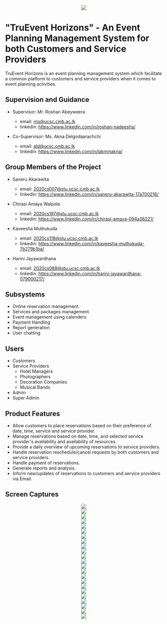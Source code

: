 <div style="text-align:center"><img src="./public/images/admin/logo/logo.png" /></div>

# "TruEvent Horizons" - An Event Planning Management System for both Customers and Service Providers

TruEvent Horizons is an event planning management system which facilitate a common platform to customers and service
providers when it comes to event planning activities.

## Supervision and Guidance

- Supervisor: Mr. Roshan Abeyweera
    - email: rns@ucsc.cmb.ac.lk
    - linkedin: https://www.linkedin.com/in/roshan-nadeesha/

- Co-Supervisor: Ms. Akna Delgodaarachchi
    - email: ald@ucsc.cmb.ac.lk
    - linkedin: https://www.linkedin.com/in/lakminakna/

## Group Members of the Project

- Saneru Akarawita
    - email: 2020cs007@stu.ucsc.cmb.ac.lk
    - linkedin: https://www.linkedin.com/in/saneru-akarawita-17a700216/

- Chirasi Amaya Walpola
    - email: 2020cs197@stu.ucsc.cmb.ac.lk
    - linkedin: https://www.linkedin.com/in/chirasi-amaya-094a36221/

- Kaveesha Muthukuda
    - email: 2020cs118@stu.ucsc.cmb.ac.lk
    - linkedin: https://www.linkedin.com/in/kaveesha-muthukuda-7b279b1ba/

- Harini Jayawardhana
    - email: 2020cs088@stu.ucsc.cmb.ac.lk
    - linkedin: https://www.linkedin.com/in/harini-jayawardhana-079000217/


## Subsystems
- Online reservation management.
- Services and packages management.
- Event management using calenders
- Payment Handling
- Report generation
- User chatting


## Users
- Customers
- Service Providers
    - Hotel Managers
    - Photographers
    - Decoration Companies
    - Musical Bands
- Admin
- Super Admin

## Product Features
- Allow customers to place reservations based on their preference of date, time, service and service provider.
- Manage reservations based on date, time, and selected service provider's availability and availability of resources.
- Provide a daily overview of upcoming reservations to service providers.
- Handle reservation reschedule/cancel requests by both customers and service providers.
- Handle payment of reservations.
- Generate reports and analysis.
- Inform new/updates of reservations to customers and service providers via Email.

## Screen Captures
<div style="text-align:center"><img src="./Documentation/screenshots/1.JPG" /></div>
<div style="text-align:center"><img src="./Documentation/screenshots/2.JPG" /></div>
<div style="text-align:center"><img src="./Documentation/screenshots/3.JPG" /></div>
<div style="text-align:center"><img src="./Documentation/screenshots/4.JPG" /></div>
<div style="text-align:center"><img src="./Documentation/screenshots/5.JPG" /></div>
<div style="text-align:center"><img src="./Documentation/screenshots/6.JPG" /></div>
<div style="text-align:center"><img src="./Documentation/screenshots/7.JPG" /></div>
<div style="text-align:center"><img src="./Documentation/screenshots/8.JPG" /></div>
<div style="text-align:center"><img src="./Documentation/screenshots/9.JPG" /></div>
<div style="text-align:center"><img src="./Documentation/screenshots/10.JPG" /></div>
<div style="text-align:center"><img src="./Documentation/screenshots/11.JPG" /></div>
<div style="text-align:center"><img src="./Documentation/screenshots/12.JPG" /></div>
<div style="text-align:center"><img src="./Documentation/screenshots/13.JPG" /></div>
<div style="text-align:center"><img src="./Documentation/screenshots/14.JPG" /></div>
<div style="text-align:center"><img src="./Documentation/screenshots/15.JPG" /></div>
<div style="text-align:center"><img src="./Documentation/screenshots/16.JPG" /></div>
<div style="text-align:center"><img src="./Documentation/screenshots/17.JPG" /></div>
<div style="text-align:center"><img src="./Documentation/screenshots/18.JPG" /></div>
<div style="text-align:center"><img src="./Documentation/screenshots/19.JPG" /></div>
<div style="text-align:center"><img src="./Documentation/screenshots/20.JPG" /></div>
<div style="text-align:center"><img src="./Documentation/screenshots/21.JPG" /></div>
<div style="text-align:center"><img src="./Documentation/screenshots/22.JPG" /></div>
<div style="text-align:center"><img src="./Documentation/screenshots/23.JPG" /></div>




